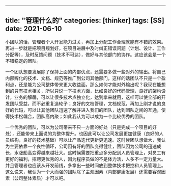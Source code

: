 
---
title: "管理什么的"
categories: [thinker]
tags: [SS]
date: 2021-06-10
---

小团队的话，管理者个人开发能力过关，再加上分配工作合理就能有不错的效果。再进一步就是把项目规划好，在项目进展中及时纠正错误问题（计划、设计、工作分配等），及时反馈问题（技术不可达），做好与其他部门的协作。这应该会是一个不错稳定的团队。

一个团队想要发展除了保持上面的内部优点，还需要多做一些对外的输出。将自己内部孵化的技术、文档、规范等推广到公司其他部门，这样的话团队不只是一个盈利点，还是能为公司整体带来更大收益面。那么如何才能对外输出呢？我现在能想到的只有技术相关，所以只说一下技术方面，比如良好的代码管理，良好的架构设计，业务的解耦，可以让很多技术点独立化，达到拿来就用，这样可以使全部的开发团队受益，而不必重复造轮子；良好的文档管理，文档规范，再加上刚才说的良好的代码，可以让其他团队迅速了解并进入我们的团队，达到团队之间的互通，使得技术松耦合，团队高内聚；如此我认为可以成为一个比较优秀的团队。

一个优秀的团队，可以为公司带来不只一方面的好处（只是完成一个项目的好处），还能带来上面说的为整体提升。也因此可以让公司发展更加健康（良好的人员结构，良好的技术基础）可以让产品迭代更新更迅速。这时候团队想做大，我认为主要依靠一个良性循环，公司因有好的团队变得健壮，团队因为公司的迅速成长，水涨船高变得越来越壮大。这时候需要把重点多分配到人员管理上，对员工有更好的福利，招聘更优秀的人，因为程序员做的不是体力活，人多不一定力量大。并且管理者也应该从开发前线，多拿出一些时间放到整体技术把控和人员管理上。这么说来，我认为一个大而强的团队除了主观因素（内部健康发展）还需要客观因素（公司整体素质）才可以吧。

